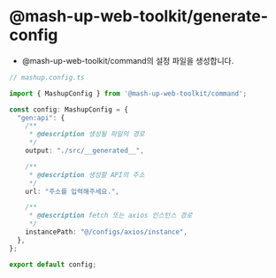 # @mash-up-web-toolkit/generate-config

- @mash-up-web-toolkit/command의 설정 파일을 생성합니다.

```ts
// mashup.config.ts

import { MashupConfig } from '@mash-up-web-toolkit/command';

const config: MashupConfig = {
  "gen:api": {
    /**
     * @description 생성될 파일의 경로
     */
    output: "./src/__generated__",

    /**
     * @description 생성할 API의 주소
     */
    url: "주소를 입력해주세요.",

    /**
     * @description fetch 또는 axios 인스턴스 경로
     */
    instancePath: "@/configs/axios/instance",
  },
};

export default config;
```